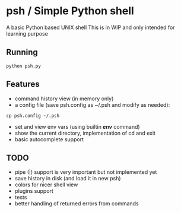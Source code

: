 # psh / Simple Python shell

A basic Python based UNIX shell
This is in WIP and only intended for learning purpose


## Running
`
python psh.py
`

 


## Features
- command history view (in memory only)
- a config file (save psh.config as ~/.psh and modify as needed):

`
cp psh.config ~/.psh
`
- set and view env vars (using builtin _**env**_ command)
- show the current directory, implementation of cd and exit
- basic autocomplete support
## TODO
- pipe (|) support is  very important but not implemented yet
- save history in disk (and load it in new psh)
- colors for nicer shell view
- plugins support
- tests
- better handling of returned errors from commands
